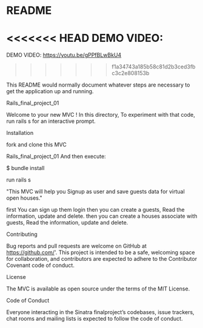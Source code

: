 # README


<<<<<<< HEAD
DEMO VIDEO:
=======
DEMO VIDEO: https://youtu.be/gPPfBLwBkU4

>>>>>>> f1a34743a185b58c81d2b3ced3fbc3c2e808153b

This README would normally document whatever steps are necessary to get the
application up and running.


Rails_final_project_01

Welcome to your new MVC ! In this directory, To experiment with that code, run rails s for an interactive prompt.

Installation

fork and clone this MVC

Rails_final_project_01 And then execute:

$ bundle install

run rails s 

"This MVC will help you Signup as user and save guests data for virtual open houses."

first You can sign up them login
then you can create a guests, Read the information, update and delete.
then you can create a houses associate with guests, Read the information, update and delete.




Contributing

Bug reports and pull requests are welcome on GitHub at https://github.com/'. This project is intended to be a safe, welcoming space for collaboration, and contributors are expected to adhere to the Contributor Covenant code of conduct.

License

The MVC is available as open source under the terms of the MIT License.

Code of Conduct

Everyone interacting in the Sinatra finalproject’s codebases, issue trackers, chat rooms and mailing lists is expected to follow the code of conduct.

